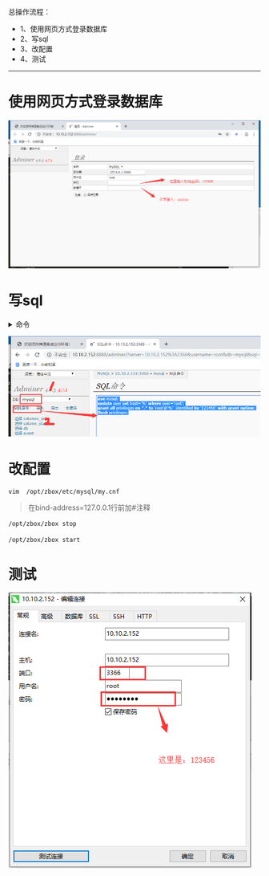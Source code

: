 总操作流程：
- 1、使用网页方式登录数据库
- 2、写sql
- 3、改配置
- 4、测试

***

# 使用网页方式登录数据库

![](image/1-5.png)

# 写sql

<details>
<summary>命令</summary>


```sql
use mysql;
update user set host='%' ,user='admin',password=password('LedTech123456!') where user='' and Host='localhost';
grant all privileges on *.* to 'admin'@'%'  identified by '123456' with grant option;
flush privileges;
```

</details>

![](image/2-1.png)

# 改配置

```shell
vim  /opt/zbox/etc/mysql/my.cnf
```
> 在bind-address=127.0.0.1行前加#注释

```shell
/opt/zbox/zbox stop

/opt/zbox/zbox start 
```

# 测试

![](image/2-2.png)